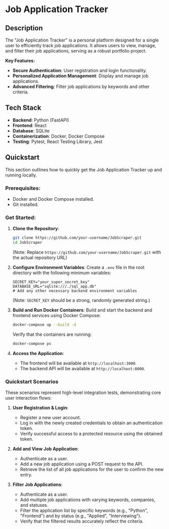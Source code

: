 # Job Application Tracker

## Description
The "Job Application Tracker" is a personal platform designed for a single user to efficiently track job applications. It allows users to view, manage, and filter their job applications, serving as a robust portfolio project.

**Key Features:**
*   **Secure Authentication**: User registration and login functionality.
*   **Personalized Application Management**: Display and manage job applications.
*   **Advanced Filtering**: Filter job applications by keywords and other criteria.

## Tech Stack
*   **Backend**: Python (FastAPI)
*   **Frontend**: React
*   **Database**: SQLite
*   **Containerization**: Docker, Docker Compose
*   **Testing**: Pytest, React Testing Library, Jest

## Quickstart

This section outlines how to quickly get the Job Application Tracker up and running locally.

### Prerequisites:

*   Docker and Docker Compose installed.
*   Git installed.

### Get Started:

1.  **Clone the Repository**:
    ```bash
    git clone https://github.com/your-username/JobScraper.git
    cd JobScraper
    ```
    (Note: Replace `https://github.com/your-username/JobScraper.git` with the actual repository URL)

2.  **Configure Environment Variables**:
    Create a `.env` file in the root directory with the following minimum variables:
    ```
    SECRET_KEY="your_super_secret_key"
    DATABASE_URL="sqlite:///./sql_app.db"
    # Add any other necessary backend environment variables
    ```
    (Note: `SECRET_KEY` should be a strong, randomly generated string.)

3.  **Build and Run Docker Containers**:
    Build and start the backend and frontend services using Docker Compose:
    ```bash
    docker-compose up --build -d
    ```
    Verify that the containers are running:
    ```bash
    docker-compose ps
    ```

4.  **Access the Application**:
    *   The frontend will be available at `http://localhost:3000`.
    *   The backend API will be available at `http://localhost:8000`.

### Quickstart Scenarios
These scenarios represent high-level integration tests, demonstrating core user interaction flows:

1.  **User Registration & Login**:
    *   Register a new user account.
    *   Log in with the newly created credentials to obtain an authentication token.
    *   Verify successful access to a protected resource using the obtained token.

2.  **Add and View Job Application**:
    *   Authenticate as a user.
    *   Add a new job application using a POST request to the API.
    *   Retrieve the list of all job applications for the user to confirm the new entry.

3.  **Filter Job Applications**:
    *   Authenticate as a user.
    *   Add multiple job applications with varying keywords, companies, and statuses.
    *   Filter the application list by specific keywords (e.g., "Python", "Frontend") and by status (e.g., "Applied", "Interviewing").
    *   Verify that the filtered results accurately reflect the criteria.